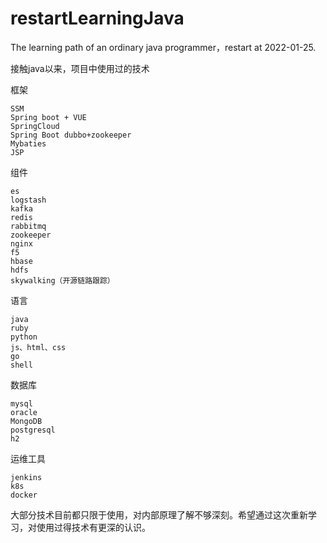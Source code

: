 # restartLearningJava
The learning path of an ordinary java programmer，restart at 2022-01-25.

接触java以来，项目中使用过的技术

框架

    SSM 
    Spring boot + VUE 
    SpringCloud
    Spring Boot dubbo+zookeeper
    Mybaties
    JSP

组件

    es
    logstash
    kafka
    redis
    rabbitmq
    zookeeper
    nginx
    f5
    hbase
    hdfs
    skywalking（开源链路跟踪）
    
语言

    java
    ruby
    python
    js、html、css
    go
    shell

数据库

    mysql
    oracle
    MongoDB
    postgresql
    h2
 
 运维工具
 
    jenkins
    k8s
    docker
     
大部分技术目前都只限于使用，对内部原理了解不够深刻。希望通过这次重新学习，对使用过得技术有更深的认识。


